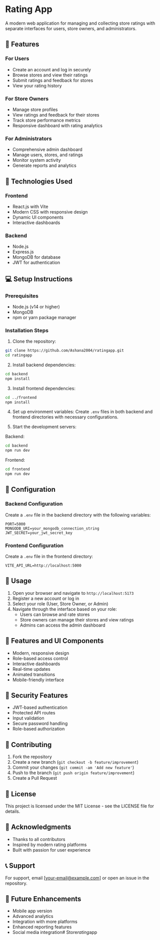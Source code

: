 # Rating App

A modern web application for managing and collecting store ratings with separate interfaces for users, store owners, and administrators.

## 🌟 Features

### For Users
- Create an account and log in securely
- Browse stores and view their ratings
- Submit ratings and feedback for stores
- View your rating history

### For Store Owners
- Manage store profiles
- View ratings and feedback for their stores
- Track store performance metrics
- Responsive dashboard with rating analytics

### For Administrators
- Comprehensive admin dashboard
- Manage users, stores, and ratings
- Monitor system activity
- Generate reports and analytics

## 🚀 Technologies Used

### Frontend
- React.js with Vite
- Modern CSS with responsive design
- Dynamic UI components
- Interactive dashboards

### Backend
- Node.js
- Express.js
- MongoDB for database
- JWT for authentication

## 💻 Setup Instructions

### Prerequisites
- Node.js (v14 or higher)
- MongoDB
- npm or yarn package manager

### Installation Steps

1. Clone the repository:
```bash
git clone https://github.com/Ashana2004/ratingapp.git
cd ratingapp
```

2. Install backend dependencies:
```bash
cd backend
npm install
```

3. Install frontend dependencies:
```bash
cd ../frontend
npm install
```

4. Set up environment variables:
Create `.env` files in both backend and frontend directories with necessary configurations.

5. Start the development servers:

Backend:
```bash
cd backend
npm run dev
```

Frontend:
```bash
cd frontend
npm run dev
```

## 🔧 Configuration

### Backend Configuration
Create a `.env` file in the backend directory with the following variables:
```env
PORT=5000
MONGODB_URI=your_mongodb_connection_string
JWT_SECRET=your_jwt_secret_key
```

### Frontend Configuration
Create a `.env` file in the frontend directory:
```env
VITE_API_URL=http://localhost:5000
```

## 📱 Usage

1. Open your browser and navigate to `http://localhost:5173`
2. Register a new account or log in
3. Select your role (User, Store Owner, or Admin)
4. Navigate through the interface based on your role:
   - Users can browse and rate stores
   - Store owners can manage their stores and view ratings
   - Admins can access the admin dashboard

## 🎨 Features and UI Components

- Modern, responsive design
- Role-based access control
- Interactive dashboards
- Real-time updates
- Animated transitions
- Mobile-friendly interface

## 🔐 Security Features

- JWT-based authentication
- Protected API routes
- Input validation
- Secure password handling
- Role-based authorization

## 🤝 Contributing

1. Fork the repository
2. Create a new branch (`git checkout -b feature/improvement`)
3. Commit your changes (`git commit -am 'Add new feature'`)
4. Push to the branch (`git push origin feature/improvement`)
5. Create a Pull Request

## 📝 License

This project is licensed under the MIT License - see the LICENSE file for details.

## 🙏 Acknowledgments

- Thanks to all contributors
- Inspired by modern rating platforms
- Built with passion for user experience

## 📞 Support

For support, email [your-email@example.com] or open an issue in the repository.

## 🚀 Future Enhancements

- Mobile app version
- Advanced analytics
- Integration with more platforms
- Enhanced reporting features
- Social media integration#   S t o r e _ r a t i n g _ a p p  
 